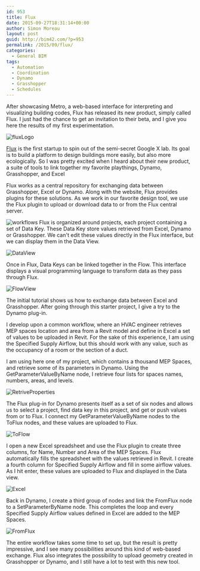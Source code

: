 ```yaml
---
id: 953
title: Flux
date: 2015-09-27T18:31:14+00:00
author: Simon Moreau
layout: post
guid: http://bim42.com/?p=953
permalink: /2015/09/flux/
categories:
  - General BIM
tags:
  - Automation
  - Coordination
  - Dynamo
  - Grasshopper
  - Schedules
---
```

After showcasing Metro, a web-based interface for interpreting and visualizing building codes, Flux has released its new product, simply called Flux. I just had the chance to get an invitation to their beta, and I give you here the results of my first experimentation.

![fluxLogo](http://bim42.com/wp-content/uploads/2015/09/fluxLogo.png)

[Flux](https://flux.io/) is the first startup to spin out of the semi-secret Google X lab. Its goal is to build a platform to design buildings more easily, but also more ecologically. So I was pretty excited when I heard about their new product, a suite of tools to link together my favorite playthings, Dynamo, Grasshopper, and Excel

Flux works as a central repository for exchanging data between Grasshopper, Excel or Dynamo. Along with the website, Flux provides plugins for these solutions. As we work in our favorite design tool, we use the Flux plugin to upload or download data to or from the Flux central server.

![workflows](http://bim42.com/wp-content/uploads/2015/09/workflows.png)
Flux is organized around projects, each project containing a set of Data Key. These Data Key store values retrieved from Excel, Dynamo or Grasshopper. We can't edit these values directly in the Flux interface, but we can display them in the Data View.

![DataView](http://bim42.com/wp-content/uploads/2015/09/DataView.png)

Once in Flux, Data Keys can be linked together in the Flow. This interface displays a visual programming language to transform data as they pass through Flux.

![FlowView](http://bim42.com/wp-content/uploads/2015/09/FlowView.png)

The initial tutorial shows us how to exchange data between Excel and Grasshopper. After going through this starter project, I give a try to the Dynamo plug-in.

I develop upon a common workflow, where an HVAC engineer retrieves MEP spaces location and area from a Revit model and define in Excel a set of values to be uploaded in Revit. For the sake of this experience, I am using the Specified Supply Airflow, but this should work with any value, such as the occupancy of a room or the section of a duct.

I am using here one of my project, which contains a thousand MEP Spaces, and retrieve some of its parameters in Dynamo. Using the GetParameterValueByName node, I retrieve four lists for spaces names, numbers, areas, and levels.

![RetriveProperties](http://bim42.com/wp-content/uploads/2015/09/RetriveProperties.png)

The Flux plug-in for Dynamo presents itself as a set of six nodes and allows us to select a project, find data key in this project, and get or push values from or to Flux. I connect my GetParameterValueByName nodes to the ToFlux nodes, and these values are uploaded to Flux.

![ToFlow](http://bim42.com/wp-content/uploads/2015/09/ToFlow.png)

I open a new Excel spreadsheet and use the Flux plugin to create three columns, for Name, Number and Area of the MEP Spaces. Flux automatically fills the spreadsheet with the values retrieved in Revit. I create a fourth column for Specified Supply Airflow and fill in some airflow values. As I hit enter, these values are uploaded to Flux and displayed in the Data view.

![Excel](http://bim42.com/wp-content/uploads/2015/09/Excel.png)

Back in Dynamo, I create a third group of nodes and link the FromFlux node to a SetParameterByName node. This completes the loop and every Specified Supply Airflow values defined in Excel are added to the MEP Spaces.

![FromFlux](http://bim42.com/wp-content/uploads/2015/09/FromFlux.png)

The entire workflow takes some time to set up, but the result is pretty impressive, and I see many possibilities around this kind of web-based exchange. Flux also integrates the possibility to upload geometry created in Grasshopper or Dynamo, and I still have a lot to test with this new tool.
